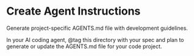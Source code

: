 # Create Agent Instructions

Generate project-specific AGENTS.md file with development guidelines.

In your AI coding agent, @tag this directory with your spec and plan to generate or update the AGENTS.md file for your code project.
